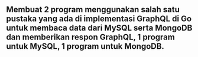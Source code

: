 ## Membuat 2 program menggunakan salah satu pustaka yang ada di implementasi GraphQL di Go untuk membaca data dari MySQL serta MongoDB dan memberikan respon GraphQL, 1 program untuk MySQL, 1 program untuk MongoDB.


